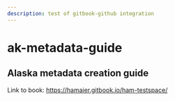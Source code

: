 ```yaml
---
description: test of gitbook-github integration
---
```


# ak-metadata-guide

## Alaska metadata creation guide


Link to book: https://hamaier.gitbook.io/ham-testspace/
